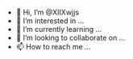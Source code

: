 - 👋 Hi, I’m @XIIXwjjs
- 👀 I’m interested in ...
- 🌱 I’m currently learning ...
- 💞️ I’m looking to collaborate on ...
- 📫 How to reach me ...

<!---
XIIXwjjs/XIIXwjjs is a ✨ special ✨ repository because its `README.md` (this file) appears on your GitHub profile.
You can click the Preview link to take a look at your changes.
--->

